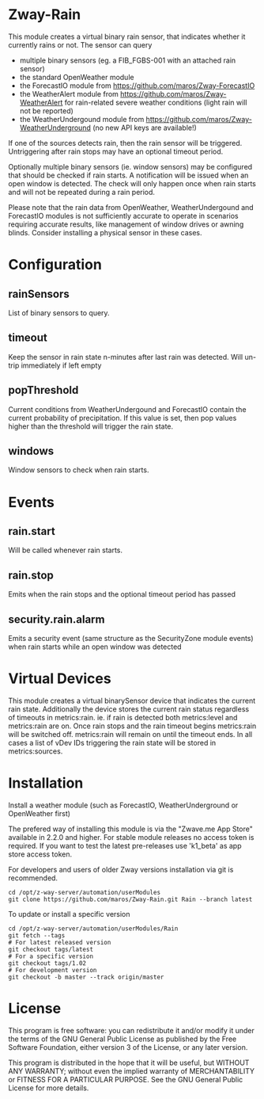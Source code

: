 # Zway-Rain

This module creates a virtual binary rain sensor, that indicates whether it
currently rains or not. The sensor can query

* multiple binary sensors (eg. a FIB_FGBS-001 with an attached rain sensor)
* the standard OpenWeather module
* the ForecastIO module from https://github.com/maros/Zway-ForecastIO
* the WeatherAlert module from https://github.com/maros/Zway-WeatherAlert for rain-related severe weather conditions (light rain will not be reported)
* the WeatherUndergound module from https://github.com/maros/Zway-WeatherUnderground (no new API keys
are available!)

If one of the sources detects rain, then the rain sensor will be triggered.
Untriggering after rain stops may have an optional timeout period.

Optionally multiple binary sensors (ie. window sensors) may be configured
that should be checked if rain starts. A notification will be issued when
an open window is detected. The check will only happen once when rain starts
and will not be repeated during a rain period.

Please note that the rain data from OpenWeather, WeatherUndergound and
ForecastIO modules is not sufficiently accurate to operate in scenarios
requiring accurate results, like management of window drives or awning blinds.
Consider installing a physical sensor in these cases.

# Configuration

## rainSensors

List of binary sensors to query.

## timeout

Keep the sensor in rain state n-minutes after last rain was detected. Will
un-trip immediately if left empty

## popThreshold

Current conditions from WeatherUndergound and ForecastIO contain the current probability of precipitation. If this value is set, then pop values higher than the threshold will trigger the rain state.

## windows

Window sensors to check when rain starts.

# Events

## rain.start

Will be called whenever rain starts.

## rain.stop

Emits when the rain stops and the optional timeout period has passed

## security.rain.alarm

Emits a security event (same structure as the SecurityZone module events)
when rain starts while an open window was detected

# Virtual Devices

This module creates a virtual binarySensor device that indicates the current
rain state. Additionally the device stores the current rain status
regardless of timeouts in metrics:rain. ie. if rain is detected both
metrics:level and metrics:rain are on. Once rain stops and the rain timeout
begins metrics:rain will be switched off. metrics:rain will remain on until
the timeout ends. In all cases a list of vDev IDs triggering the rain state
will be stored in metrics:sources.

# Installation

Install a weather module (such as ForecastIO, WeatherUnderground or
OpenWeather first)

The prefered way of installing this module is via the "Zwave.me App Store"
available in 2.2.0 and higher. For stable module releases no access token is
required. If you want to test the latest pre-releases use 'k1_beta' as
app store access token.

For developers and users of older Zway versions installation via git is
recommended.

```shell
cd /opt/z-way-server/automation/userModules
git clone https://github.com/maros/Zway-Rain.git Rain --branch latest
```

To update or install a specific version
```shell
cd /opt/z-way-server/automation/userModules/Rain
git fetch --tags
# For latest released version
git checkout tags/latest
# For a specific version
git checkout tags/1.02
# For development version
git checkout -b master --track origin/master
```

# License

This program is free software: you can redistribute it and/or modify
it under the terms of the GNU General Public License as published by
the Free Software Foundation, either version 3 of the License, or any
later version.

This program is distributed in the hope that it will be useful,
but WITHOUT ANY WARRANTY; without even the implied warranty of
MERCHANTABILITY or FITNESS FOR A PARTICULAR PURPOSE. See the
GNU General Public License for more details.
